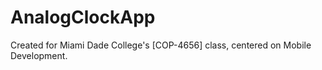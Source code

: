 # AnalogClockApp
Created for Miami Dade College's [COP-4656] class, centered on Mobile Development.
